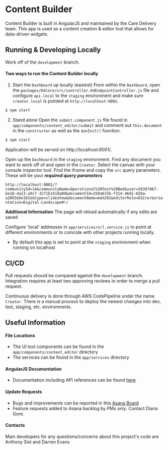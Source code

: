 # Content Builder

Content Builder is built in AngularJS and maintained by the Care Delivery team. This app is used as a content creation & editor tool that allows for data-driven widgets.

## Running & Developing Locally

Work off of the ```development``` branch.

#### Two ways to run the Content Builder locally
1. Start the ```Dashboard``` up locally (easiest)
From within the ```Dashboard```, open the ```packages/K4Core/src/controller.K4EndpointController.js``` file and configure ```api.local``` to the ```staging``` environment and make sure ```creator.local``` is pointed at ```http://localhost:9001```.

```bash
$ npm start
```

2. Stand alone
Open the ```submit.component.js``` file found in ```app/components/content_editor/submit``` and comment out ```this.document``` in the ```constructor``` as well as the ```$onInit()``` function.


```bash
$ npm start
```

Application will be served on http://localhost:9001/.

Open up the ```Dashboard``` in the ```staging``` environment. Find any document you want to work off of and open in the ```Creator```. Select the canvas with your console inspector tool. Find the iframe and copy the ```src``` query parameters. These will be your ***required query parameters***

```http://localhost:9001/?communityId=14&communityName=Operational%20Test%20Bed&user=59397467-be10-4a13-a9c7-3271b1418a89&documentId=250a615b-f314-46d1-b58a-a2003ebe162e&type=slideshow&documentName=ma%201&editorRole=Editor&orientation=Digital-Landscape#!/```

**Additional Information**
The page will reload automatically if any edits are saved

Configure 'local' addresses in ```app/services/url.service.js``` to point at different environments or to coincide with other projects running locally.
- By default this app is set to point at the ```staging``` environment when running on localhost

## CI/CD

Pull requests should be compared against the ```development``` branch. Integration requires at least two approving reviews in order to merge a pull request.

Continuous delivery is done through AWS CodePipeline under the name ```Creator```. There is a manual process to deploy the newest changes into dev, test, staging, etc. environments.

## Useful Information

#### File Locations
- The UI tool components can be found in the ```app/components/content_editor``` directory
- The services can be found in the ```app/services``` directory

#### AngularJS Documentation
- Documentation including API references can be found [here](https://docs.angularjs.org/api)

#### Update Requests
- Bugs and improvements can be reported in this [Asana Board](https://app.asana.com/0/630316484404151/630316484404151)
- Feature requests added to Asana backlog by PMs only. Contact Diana Gore.

#### Contacts
Main developers for any questions/concerns about this project's code are Anthony Sist and Darren Evans
